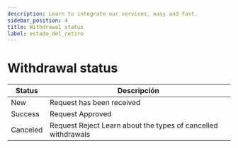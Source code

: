 ```yaml
---
description: Learn to integrate our services, easy and fast.
sidebar_position: 4
title: Withdrawal status
label: estado_del_retiro
---
```


# Withdrawal status

| Status | Descripción |
| -------- | ------- | 
| New  | Request has been received |
| Success  | Request Approved  |
| Canceled |  Request Reject Learn about the types of cancelled withdrawals |